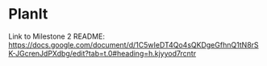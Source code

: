 # PlanIt
Link to Milestone 2 README: https://docs.google.com/document/d/1C5wIeDT4Qo4sQKDgeGfhnQ1tN8rSK-JGcrenJdPXdbg/edit?tab=t.0#heading=h.kjyyod7rcntr
